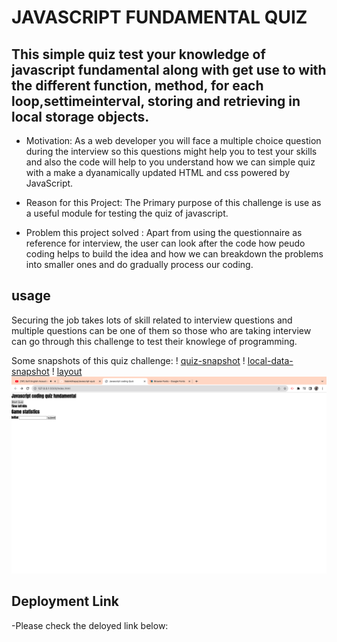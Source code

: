 # JAVASCRIPT FUNDAMENTAL QUIZ 

## This simple quiz test your knowledge of javascript fundamental along with get use to with the different function, method, for each loop,settimeinterval, storing and retrieving in local storage objects.


- Motivation: As a web developer you will face a multiple choice question during the interview so this questions might help you to test your skills and also the code will help to you understand how we can simple quiz with a make a dyanamically updated HTML and css powered by JavaScript.

- Reason for this Project: The Primary purpose of this challenge is use as a useful module for testing the quiz of javascript.

- Problem this project solved : Apart from using the questionnaire as reference for interview, the user can look after the code how peudo coding helps to build the idea and how we can breakdown the problems into smaller ones and do gradually process our coding.


## usage 
Securing the job takes lots of skill related to interview questions and multiple questions can be one of them so those who are taking interview can go through this challenge to test their knowlege of programming.

Some snapshots of this quiz challenge:
! [quiz-snapshot](./Screenshots/quiz-snapshot.png)
! [local-data-snapshot](./Screenshots/Local-data-storage.png)
! [layout](./Screenshots/layout.png)
![html-snapshot](./Screenshots/html.png)

## Deployment Link

-Please check the deloyed link below:





